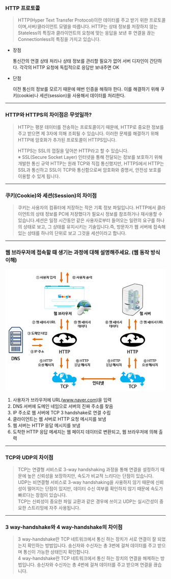 ### HTTP 프로토콜
> HTTP(Hyper Text Transfer Protocol)이란 데이터를 주고 받기 위한 프로토콜이며,서버/클라이언트 모델을 따릅니다.
> HTTP는 상태 정보를 저장하지 않는 Stateless의 특징과 클라이언트의 요청에 맞는 응답을 보낸 후 연결을 끊는 Connectionless의 특징을 가지고 있습니다.<br>

* 장점

    통신간의 연결 상태 처리나 상태 정보를 관리할 필요가 없어 서버 디자인이 간단하다.
    각각의 HTTP 요청에 독립적으로 응답만 보내주면 OK


* 단점

    이전 통신의 정보를 모르기 때문에 매번 인증을 해줘야 한다.
    이를 해결하기 위해 쿠키(cookie)나 세션(session)을 사용해서 데이터를 처리한다.
---

### HTTP와 HTTPS의 차이점은 무엇일까?
> HTTP는 평문 데이터를 전송하는 프로토콜이기 때문에, HTTP로 중요한 정보를 주고 받으면 제 3자에 의해 조회될 수 있습니다. 이러한 문제를 해결하기 위해 HTTP에 암호화가 추가된 프로토콜이 HTTPS입니다.<br>
> 
> HTTPS는 SSL의 껍질을 덮어쓴 HTTP라고 할 수 있습니다.<br>
※ SSL(Secure Socket Layer) 인터넷을 통해 전달되는 정보를 보호하기 위해 개발한 통신 규약
HTTP는 원래 TCP와 직접 통신했지만, HTTPS에서 HTTP는 SSL과 통신하고 SSL이 TCP와 통신함으로써 암호화와 증명서, 안전성 보호를 이용할 수 있게 됩니다.

---

### 쿠키(Cookie)와 세션(Session)의 차이점
> 쿠키는 사용자의 컴퓨터에 저장하는 작은 기록 정보 파일입니다. HTTP에서 클라이언트의 상태 정보를 PC에 저장했다가 필요시 정보를 참조하거나 재사용할 수 있습니다.세션은 일정 시간동안 같은 사용자로부터 들어오는 일련의 요구를 하나의 상태로 보고, 그 상태를 유지시키는 기술입니다.즉, 방문자가 웹 서버에 접속해 있는 상태를 하나의 단위로 보고 그것을 세션이라고 합니다.<br>

---

### 웹 브라우저에 접속할 때 생기는 과정에 대해 설명해주세요. (웹 동작 방식 이해)
![img.png](img.png)
1. 사용자가 브라우저에 URL(www.naver.com)을 입력<br>
2. DNS 서버에 도메인 네임으로 서버의 진짜 주소를 찾음<br>
3. IP 주소로 웹 서버에 TCP 3 handshake로 연결 수립<br>
4. 클라이언트는 웹 서버로 HTTP 요청 메시지를 보냄<br>
5. 웹 서버는 HTTP 응답 메시지를 보냄<br>
6. 도착한 HTTP 응답 메세지는 웹 페이지 데이터로 변환되고, 웹 브라우저에 의해 출력<br>

---
### TCP와 UDP의 차이점
>TCP는 연결형 서비스로 3-way handshaking 과정을 통해 연결을 설정하기 때문에 높은 신뢰성을 보장하지만, 속도가 비교적 느리다는 단점이 있습니다.<br>
> UDP는 비연결형 서비스로 3-way handshaking을 사용하지 않기 때문에 신뢰성이 떨어지는 단점이 있지만, 데이터 수신 여부를 확인하지 않기 때문에 속도가 빠르다는 장점이 있습니다.<br>
> TCP는 신뢰성이 중요한 파일 교환과 같은 경우에 쓰이고 UDP는 실시간성이 중요한 스트리밍에 자주 사용됩니다.

---
### 3 way-handshake와 4 way-handshake의 차이점
>3 way-handshake란 TCP 네트워크에서 통신 하는 장치가 서로 연결이 잘 되었는지 확인하는 방법입니다. 송신자와 수신자는 총 3번에 걸쳐 데이터를 주고 받으며 통신이 가능한 상태인지 확인합니다.<br>
> 4 way-handshake란 TCP 네트워크에서 통신 하는 장치의 연결을 해제하는 방법입니다. 송신자와 수신자는 총 4번에 걸쳐 데이터를 주고 받으며 연결을 끊습니다.
